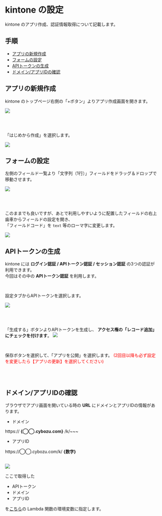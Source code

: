 # kintone の設定

kintone のアプリ作成、認証情報取得について記載します。

## 手順

- [アプリの新規作成](#step1)
- [フォームの設定](#step2)
- [APIトークンの生成](#step3)
- [ドメイン/アプリIDの確認](#step4)

<h2 id="step1">アプリの新規作成</h2>

kintone のトップページ右側の「+ボタン」よりアプリ作成画面を開きます。

<img src="https://kintone-devcamp2019-soracom.s3-ap-northeast-1.amazonaws.com/kintone-capture1.png"/>

<br/><br/>

「はじめから作成」を選択します。

<img src="https://kintone-devcamp2019-soracom.s3-ap-northeast-1.amazonaws.com/kintone-capture2.png"/>

<h2 id="step2">フォームの設定</h2>

左側のフィールド一覧より「文字列（1行）」フィールドをドラッグ＆ドロップで移動させます。

<img src="https://kintone-devcamp2019-soracom.s3-ap-northeast-1.amazonaws.com/kintone-capture3.png"/>

<br/><br/>

このままでも良いですが、あとで利用しやすいように配置したフィールドの右上歯車からフィールドの設定を開き、<br/>
「フィールドコード」を `text` 等のローマ字に変更します。

<img src="https://kintone-devcamp2019-soracom.s3-ap-northeast-1.amazonaws.com/kintone-capture4.png"/>

<h2 id="step3">APIトークンの生成</h2>

kintone には **ログイン認証 / APIトークン認証 / セッション認証** の3つの認証が利用できます。<br/>
今回はその中の **APIトークン認証** を利用します。<br/>

<br/>

設定タブからAPIトークンを選択します。

<img src="https://kintone-devcamp2019-soracom.s3-ap-northeast-1.amazonaws.com/kintone-capture5.png"/>

<br/><br/>

「生成する」ボタンよりAPIトークンを生成し、 **アクセス権の「レコード追加」にチェックを付けます**。
<img src="https://kintone-devcamp2019-soracom.s3-ap-northeast-1.amazonaws.com/kintone-capture6.png"/>

<br/>

保存ボタンを選択して、「アプリを公開」を選択します。
<font color="red">(2回目以降も必ず設定を変更したら【アプリの更新】を選択してください)</font>

<br/><br/>

<h2 id="step4">ドメイン/アプリIDの確認</h2>

ブラウザでアプリ画面を開いている時の **URL** にドメインとアプリIDの情報があります。

- ドメイン

https:// **{◯◯.cybozu.com}** /k/~~~

- アプリID

https://◯◯.cybozu.com/k/ **{数字}**

<br/>

<img src="https://kintone-devcamp2019-soracom.s3-ap-northeast-1.amazonaws.com/kintone-capture7.png"/>

<br/>

ここで取得した

- APIトークン
- ドメイン
- アプリID

を[こちら](aws-lambda-setting.md#step4)の Lambda 関数の環境変数に指定します。
